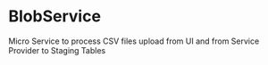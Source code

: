 # BlobService
Micro Service to process CSV files upload from UI and from Service Provider to Staging Tables